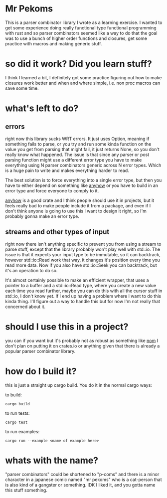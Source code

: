Mr Pekoms
=========

This is a parser combinator library I wrote as a learning exercise. I wanted to get some experience doing
really functional type functional programming with rust and so parser combinators seemed like a way to do that
the goal was to use a bunch of higher order functions and closures, get some practice with macros and making
generic stuff.

# so did it work? Did you learn stuff?

I think I learned a bit, I definitely got some practice figuring out how to make closures work better
and when and where simple, i.e. non proc macros can save some time.

# what's left to do?

## errors

right now this library sucks WRT errors. It just uses Option, meaning if something fails to parse, or you try
and run some kinda function on the value you get from parsing that might fail, it just returns None, so you don't 
really know what happened. The issue is that since any parser or post parsing function might use a different
error type you have to make everything using N parser combinators generic across N error types. Which is a huge
pain to write and makes everything harder to read.

The best solution is to force everything into a single error type, but then you have to either depend on something
like [anyhow](https://github.com/dtolnay/anyhow) or you have to build in an error type and force everyone to comply
to it.

[anyhow](https://github.com/dtolnay/anyhow) is a good crate and I think people should use it in projects, but it feels
really bad to make people include it from a package, and even if I don't think anyone is going to use this I want to
design it right, so I'm probably gonna make an error type.

## streams and other types of input

right now there isn't anything specific to prevent you from using a stream to parse stuff, except that the library probably
won't play well with std::io. The issue is that it expects your input type to be immutable, so it can backtrack, however
std::io::Read work that way, it changes it's position every time you read more data. Now if you also have std::io::Seek you can
backtrack, but it's an operation to do so.

It's almost certainly possible to make an efficient wrapper, that uses a pointer to a buffer and a std::io::Read type, where
you create a new value each time you read further, maybe you can do this with all the cursor stuff in std::io, I don't know
yet. If I end up having a problem where I want to do this kinda thing. I'll figure out a way to handle this but for now I'm not
really that concerned about it.

# should I use this in a project?
you can if you want but it's probably not as robust as something like [nom](https://github.com/rust-bakery/nom)
I don't plan on putting it on crates.io or anything given that there is already a popular parser combinator library.

# how do I build it?
this is just a straight up cargo build. You do it in the normal cargo ways:

to build:
```
cargo build
```

to run tests:
```
cargo test
```

to run examples:
```
cargo run --example <name of example here>
```

# whats with the name?

"parser combinators" could be shortened to "p-coms" and there is a minor character in a japanese comic named "mr pekoms"
who is a cat-person that is also kind of a gangster or something. IDK I liked it, and you gotta name this stuff something.
